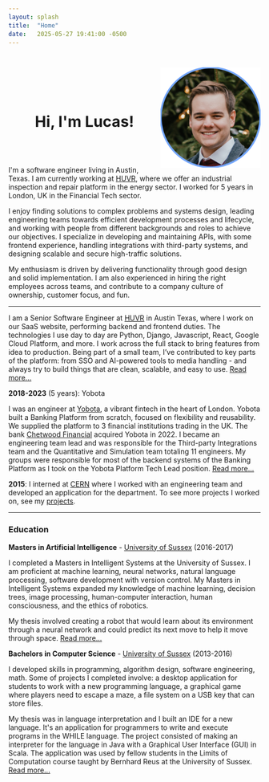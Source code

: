 ```yaml
---
layout: splash
title:  "Home"
date:   2025-05-27 19:41:00 -0500
---
```


<div style="margin-bottom:5em">

  <img src="/assets/img/headshot-blue-outline.png" id="headshot" heigh="200" width="200" style="float:right">

  <h3 style="text-align:center;padding-top:3em;font-size:30px">Hi, I'm Lucas!</h3>

</div>

I'm a software engineer living in Austin, Texas. I am currently working at [HUVR](https://www.huvrdata.com), where we offer an industrial  inspection and repair platform in the energy sector. I worked for 5 years in London, UK in the Financial Tech sector.
<!-- 
I progressed from a development position to leading multiple teams of engineers responsible for most of the backend systems of our Banking Platform.
-->

I enjoy finding solutions to complex problems and systems design, leading engineering teams towards efficient development processes and lifecycle, and working with people from different backgrounds and roles to achieve our objectives. I specialize in developing and maintaining APIs, with some frontend experience, handling integrations with third-party systems, and designing scalable and secure high-traffic solutions.

My enthusiasm is driven by delivering functionality through good design and solid implementation. I am also experienced in hiring the right employees across teams, and contribute to a company culture of ownership, customer focus, and fun.

---

<script>
  document.write(`<h3>Work experience: ${new Date().getFullYear() - 2018} years</h3>`);
</script>

<script>
  document.write(`<p><strong>2023-Present</strong> (${new Date().getFullYear() - 2023} years): HUVR</p>`);
</script>

I am a Senior Software Engineer at [HUVR](https://www.huvrdata.com) in Austin Texas, where I work on our SaaS website, performing backend and frontend duties. The technologies I use day to day are Python, Django, Javascript, React, Google Cloud Platform, and more. I work across the full stack to bring features from idea to production. Being part of a small team, I’ve contributed to key parts of the platform: from SSO and AI-powered tools to media handling - and always try to build things that are clean, scalable, and easy to use. [Read more...](/career/)

**2018-2023** (5 years): Yobota

I was an engineer at [Yobota](https://www.yobota.com/), a vibrant fintech in the heart of London. Yobota built a Banking Platform from scratch, focused on flexibility and reusability. We supplied the platform to 3 financial institutions trading in the UK. The bank [Chetwood Financial](https://www.chetwood.co) acquired Yobota in 2022. I became an engineering team lead and was responsible for the Third-party Integrations team and the Quantitative and Simulation team totaling 11 engineers. My groups were responsible for most of the backend systems of the Banking Platform as I took on the Yobota Platform Tech Lead position. [Read more...](/career/#engineering-team-lead--chetwood-financial-2022-2023)

**2015**: I interned at [CERN](https://home.cern) where I worked with an engineering team and developed an application for the department. To see more projects I worked on, see my [projects](/projects/).


---

### Education

**Masters in Artificial Intelligence** - [University of Sussex](https://www.sussex.ac.uk) (2016-2017)

I completed a Masters in Intelligent Systems at the University of Sussex. I am proficient at machine learning, neural networks, natural language processing, software development with version control. My Masters in Intelligent Systems expanded my knowledge of machine learning, decision trees, image processing, human-computer interaction, human consciousness, and the ethics of robotics.

My thesis involved creating a robot that would learn about its environment through a neural network and could predict its next move to help it move through space. [Read more...](/projects/sleep-wake)

**Bachelors in Computer Science** - [University of Sussex](https://www.sussex.ac.uk) (2013-2016)

I developed skills in programming, algorithm design, software engineering, math. Some of projects I completed involve: a desktop application for students to work with a new programming language, a graphical game where players need to escape a maze, a file system on a USB key that can store files.

My thesis was in language interpretation and I built an IDE for a new language. It's an application for programmers to write and execute programs in the WHILE language. The project consisted of making an interpreter for the language in Java with a Graphical User Interface (GUI) in Scala. The application was used by fellow students in the Limits of Computation course taught by Bernhard Reus at the University of Sussex. [Read more...](/projects/SWhile)
